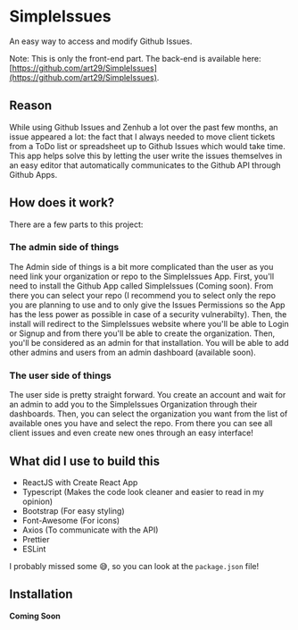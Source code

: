 # SimpleIssues

An easy way to access and modify Github Issues.

Note: This is only the front-end part. The back-end is available here: [https://github.com/art29/SimpleIssues](https://github.com/art29/SimpleIssues).

## Reason

While using Github Issues and Zenhub a lot over the past few months, an issue appeared a lot: the fact that I always needed to move client tickets from a ToDo list or spreadsheet up to Github Issues which would take time. This app helps solve this by letting the user write the issues themselves in an easy editor that automatically communicates to the Github API through Github Apps.

## How does it work?

There are a few parts to this project:

### The admin side of things

The Admin side of things is a bit more complicated than the user as you need link your organization or repo to the SimpleIssues App. First, you'll need to install the Github App called SimpleIssues (Coming soon). From there you can select your repo (I recommend you to select only the repo you are planning to use and to only give the Issues Permissions so the App has the less power as possible in case of a security vulnerabilty). Then, the install will redirect to the SimpleIssues website where you'll be able to Login or Signup and from there you'll be able to create the organization. Then, you'll be considered as an admin for that installation. You will be able to add other admins and users from an admin dashboard (available soon).

### The user side of things

The user side is pretty straight forward. You create an account and wait for an admin to add you to the SimpleIssues Organization through their dashboards. Then, you can select the organization you want from the list of available ones you have and select the repo. From there you can see all client issues and even create new ones through an easy interface!

## What did I use to build this

- ReactJS with Create React App
- Typescript (Makes the code look cleaner and easier to read in my opinion)
- Bootstrap (For easy styling)
- Font-Awesome (For icons)
- Axios (To communicate with the API)
- Prettier
- ESLint

I probably missed some :sweat_smile:, so you can look at the `package.json` file!

## Installation

**Coming Soon**
